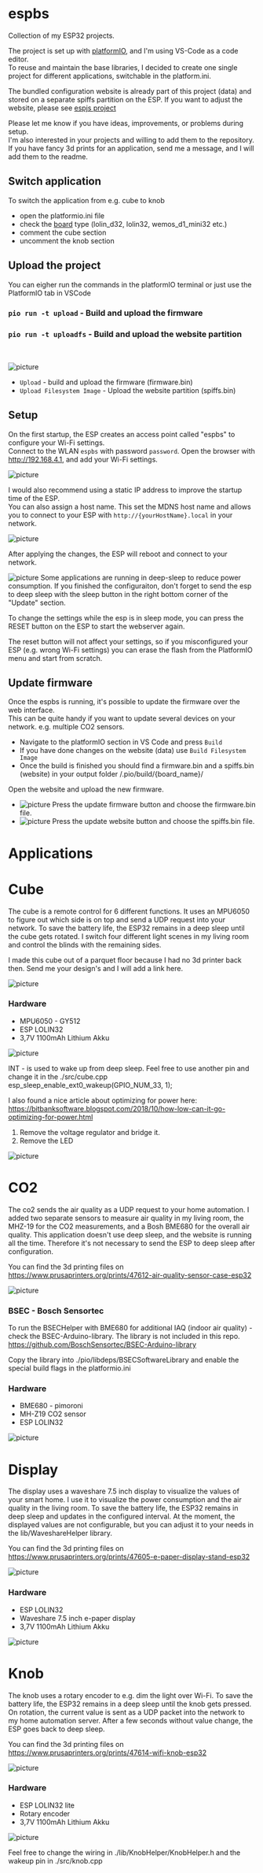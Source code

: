 # espbs

Collection of my ESP32 projects.<br/>

The project is set up with [platformIO](https://platformio.org/), and I'm using VS-Code as a code editor. <br/>
To reuse and maintain the base libraries, I decided to create one single project for different applications, switchable in the platform.ini.

The bundled configuration website is already part of this project (data) and stored on a separate spiffs partition on the ESP. If you want to adjust the website, please see [espjs project](https://github.com/Lillifee/espjs) <br/>

Please let me know if you have ideas, improvements, or problems during setup.</br> I'm also interested in your projects and willing to add them to the repository.</br> If you have fancy 3d prints for an application, send me a message, and I will add them to the readme.

## Switch application

To switch the application from e.g. cube to knob

- open the platformio.ini file
- check the [board](https://docs.platformio.org/en/latest/boards/index.html) type (lolin_d32, lolin32, wemos_d1_mini32 etc.)
- comment the cube section
- uncomment the knob section

## Upload the project

You can eigher run the commands in the platformIO terminal or just use the PlatformIO tab in VSCode

### `pio run -t upload` - Build and upload the firmware

### `pio run -t uploadfs` - Build and upload the website partition

<br/>

![picture](screenshots/upload.png)

- `Upload` - build and upload the firmware (firmware.bin)
- `Upload Filesystem Image` - Upload the website partition (spiffs.bin)

## Setup

On the first startup, the ESP creates an access point called "espbs" to configure your Wi-Fi settings.
</br> Connect to the WLAN `espbs` with password `password`. Open the browser with http://192.168.4.1, and add your Wi-Fi settings.

![picture](screenshots/website.png)

I would also recommend using a static IP address to improve the startup time of the ESP.
<br/> You can also assign a host name. This set the MDNS host name and allows you to connect to your ESP with `http://{yourHostName}.local` in your network.

![picture](screenshots/wifi.png)

After applying the changes, the ESP will reboot and connect to your network.

![picture](screenshots/sleep.png) Some applications are running in deep-sleep to reduce power consumption.
If you finished the configuraiton, don't forget to send the esp to deep sleep with the sleep button in the right bottom corner of the "Update" section.

To change the settings while the esp is in sleep mode, you can press the RESET button on the ESP to start the webserver again.

The reset button will not affect your settings, so if you misconfigured your ESP (e.g. wrong Wi-Fi settings) you can erase the flash from the PlatformIO menu and start from scratch.

## Update firmware

Once the espbs is running, it's possible to update the firmware over the web interface.</br>
This can be quite handy if you want to update several devices on your network. e.g. multiple CO2 sensors.

- Navigate to the platformIO section in VS Code and press `Build`
- If you have done changes on the website (data) use `Build Filesystem Image`
- Once the build is finished you should find a firmware.bin and a spiffs.bin (website) in your output folder /.pio/build/{board_name}/

Open the website and upload the new firmware.

- ![picture](screenshots/firmware.png) Press the update firmware button and choose the firmware.bin file.
- ![picture](screenshots/updateWebsite.png) Press the update website button and choose the spiffs.bin file.

# Applications

# Cube

The cube is a remote control for 6 different functions. It uses an MPU6050 to figure out which side is on top and send a UDP request into your network. To save the battery life, the ESP32 remains in a deep sleep until the cube gets rotated. I switch four different light scenes in my living room and control the blinds with the remaining sides.

I made this cube out of a parquet floor because I had no 3d printer back then. Send me your design's and I will add a link here.

![picture](screenshots/cube.png)

### Hardware

- MPU6050 - GY512
- ESP LOLIN32
- 3,7V 1100mAh Lithium Akku

![picture](screenshots/cube_wiring.png)

INT - is used to wake up from deep sleep. Feel free to use another pin and change it in the ./src/cube.cpp
esp_sleep_enable_ext0_wakeup(GPIO_NUM_33, 1);

I also found a nice article about optimizing for power here: </br>
https://bitbanksoftware.blogspot.com/2018/10/how-low-can-it-go-optimizing-for-power.html

1. Remove the voltage regulator and bridge it.
2. Remove the LED

![picture](screenshots/mpu6050.png)

# CO2

The co2 sends the air quality as a UDP request to your home automation. I added two separate sensors to measure air quality in my living room, the MHZ-19 for the CO2 measurements, and a Bosh BME680 for the overall air quality. This application doesn't use deep sleep, and the website is running all the time. Therefore it's not necessary to send the ESP to deep sleep after configuration.

You can find the 3d printing files on https://www.prusaprinters.org/prints/47612-air-quality-sensor-case-esp32

![picture](screenshots/co2.png)

### BSEC - Bosch Sensortec

To run the BSECHelper with BME680 for additional IAQ (indoor air quality) - check the BSEC-Arduino-library.
The library is not included in this repo.
https://github.com/BoschSensortec/BSEC-Arduino-library

Copy the library into ./pio/libdeps/BSECSoftwareLibrary and enable the special build flags in the platformio.ini

### Hardware

- BME680 - pimoroni
- MH-Z19 CO2 sensor
- ESP LOLIN32

![picture](screenshots/co2_wiring.png)

# Display

The display uses a waveshare 7.5 inch display to visualize the values of your smart home. I use it to visualize the power consumption and the air quality in the living room. To save the battery life, the ESP32 remains in deep sleep and updates in the configured interval. At the moment, the displayed values are not configurable, but you can adjust it to your needs in the lib/WaveshareHelper library.

You can find the 3d printing files on https://www.prusaprinters.org/prints/47605-e-paper-display-stand-esp32

![picture](screenshots/display.png)

### Hardware

- ESP LOLIN32
- Waveshare 7.5 inch e-paper display
- 3,7V 1100mAh Lithium Akku

![picture](screenshots/display_wiring.png)

# Knob

The knob uses a rotary encoder to e.g. dim the light over Wi-Fi.
To save the battery life, the ESP32 remains in a deep sleep until the knob gets pressed. On rotation, the current value is sent as a UDP packet into the network to my home automation server. After a few seconds without value change, the ESP goes back to deep sleep.

You can find the 3d printing files on https://www.prusaprinters.org/prints/47614-wifi-knob-esp32

![picture](screenshots/knob.png)

### Hardware

- ESP LOLIN32 lite
- Rotary encoder
- 3,7V 1100mAh Lithium Akku

![picture](screenshots/knob_wiring.png)

Feel free to change the wiring in ./lib/KnobHelper/KnobHelper.h and the wakeup pin in ./src/knob.cpp
